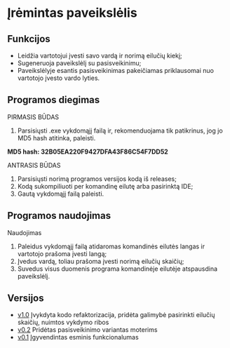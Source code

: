 # Įrėmintas paveikslėlis

## Funkcijos
* Leidžia vartotojui įvesti savo vardą ir norimą eilučių kiekį;
* Sugeneruoja paveikslėlį su pasisveikinimu;
* Paveikslėlyje esantis pasisveikinimas pakeičiamas priklausomai nuo vartotojo įvesto vardo lyties.

## Programos diegimas
PIRMASIS BŪDAS
1. Parsisiųsti .exe vykdomąjį failą ir, rekomenduojama tik patikrinus, jog jo MD5 hash atitinka, paleisti.

**MD5 hash: 32B05EA220F9427DFA43F86C54F7DD52**

ANTRASIS BŪDAS
1. Parsisiųsti norimą programos versijos kodą iš releases;
2. Kodą sukompiliuoti per komandinę eilutę arba pasirinktą IDE;
3. Gautą vykdomąjį failą paleisti.
	
## Programos naudojimas
Naudojimas
1. Paleidus vykdomąjį failą atidaromas komandinės eilutės langas ir vartotojo prašoma įvesti langą;
2. Įvedus vardą, toliau prašoma įvesti norimą eilučių skaičių;
3. Suvedus visus duomenis programa komandinėje eilutėje atspausdina paveikslėlį.
	
## Versijos
* [v1.0](https://github.com/gustaz/FramedWelcome/releases/tag/v1.0) Įvykdyta kodo refaktorizacija, pridėta galimybė pasirinkti eilučių skaičių, nuimtos vykdymo ribos
* [v0.2](https://github.com/gustaz/FramedWelcome/releases/tag/v0.2) Pridėtas pasisveikinimo variantas moterims
* [v0.1](https://github.com/gustaz/FramedWelcome/releases/tag/v0.1) Įgyvendintas esminis funkcionalumas
